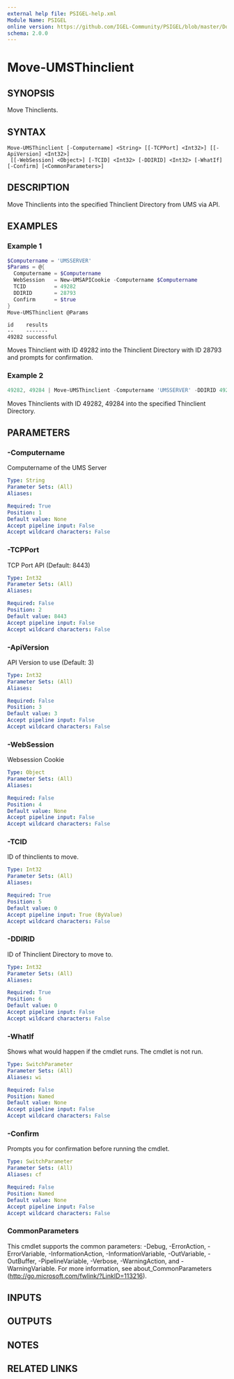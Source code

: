 ```yaml
---
external help file: PSIGEL-help.xml
Module Name: PSIGEL
online version: https://github.com/IGEL-Community/PSIGEL/blob/master/Docs/Move-UMSThinclient.md
schema: 2.0.0
---
```


# Move-UMSThinclient

## SYNOPSIS
Move Thinclients.

## SYNTAX

```
Move-UMSThinclient [-Computername] <String> [[-TCPPort] <Int32>] [[-ApiVersion] <Int32>]
 [[-WebSession] <Object>] [-TCID] <Int32> [-DDIRID] <Int32> [-WhatIf] [-Confirm] [<CommonParameters>]
```

## DESCRIPTION
Move Thinclients into the specified Thinclient Directory from UMS via API.

## EXAMPLES

### Example 1
```powershell
$Computername = 'UMSSERVER'
$Params = @{
  Computername = $Computername
  WebSession   = New-UMSAPICookie -Computername $Computername
  TCID         = 49282
  DDIRID       = 28793
  Confirm      = $true
}
Move-UMSThinclient @Params
```
```
id    results
--    -------
49282 successful
```
Moves Thinclient with ID 49282 into the Thinclient Directory with ID 28793 and prompts for confirmation.

### Example 2
```powershell
49282, 49284 | Move-UMSThinclient -Computername 'UMSSERVER' -DDIRID 49289
```
Moves Thinclients with ID 49282, 49284 into the specified Thinclient Directory.

## PARAMETERS

### -Computername
Computername of the UMS Server

```yaml
Type: String
Parameter Sets: (All)
Aliases:

Required: True
Position: 1
Default value: None
Accept pipeline input: False
Accept wildcard characters: False
```

### -TCPPort
TCP Port API (Default: 8443)

```yaml
Type: Int32
Parameter Sets: (All)
Aliases:

Required: False
Position: 2
Default value: 8443
Accept pipeline input: False
Accept wildcard characters: False
```

### -ApiVersion
API Version to use (Default: 3)

```yaml
Type: Int32
Parameter Sets: (All)
Aliases:

Required: False
Position: 3
Default value: 3
Accept pipeline input: False
Accept wildcard characters: False
```

### -WebSession
Websession Cookie

```yaml
Type: Object
Parameter Sets: (All)
Aliases:

Required: False
Position: 4
Default value: None
Accept pipeline input: False
Accept wildcard characters: False
```

### -TCID
ID of thinclients to move.

```yaml
Type: Int32
Parameter Sets: (All)
Aliases:

Required: True
Position: 5
Default value: 0
Accept pipeline input: True (ByValue)
Accept wildcard characters: False
```

### -DDIRID
ID of Thinclient Directory to move to.

```yaml
Type: Int32
Parameter Sets: (All)
Aliases:

Required: True
Position: 6
Default value: 0
Accept pipeline input: False
Accept wildcard characters: False
```

### -WhatIf
Shows what would happen if the cmdlet runs.
The cmdlet is not run.

```yaml
Type: SwitchParameter
Parameter Sets: (All)
Aliases: wi

Required: False
Position: Named
Default value: None
Accept pipeline input: False
Accept wildcard characters: False
```

### -Confirm
Prompts you for confirmation before running the cmdlet.

```yaml
Type: SwitchParameter
Parameter Sets: (All)
Aliases: cf

Required: False
Position: Named
Default value: None
Accept pipeline input: False
Accept wildcard characters: False
```

### CommonParameters
This cmdlet supports the common parameters: -Debug, -ErrorAction, -ErrorVariable, -InformationAction, -InformationVariable, -OutVariable, -OutBuffer, -PipelineVariable, -Verbose, -WarningAction, and -WarningVariable. For more information, see about_CommonParameters (http://go.microsoft.com/fwlink/?LinkID=113216).

## INPUTS

## OUTPUTS

## NOTES

## RELATED LINKS
